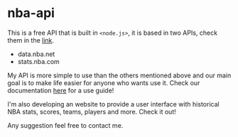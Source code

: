 # nba-api

This is a free API that is built in `<node.js>`, it is based in two APIs, check them in the [link](`https://github.com/kashav/nba.js`).
* data.nba.net
* stats.nba.com

My API is more simple to use than the others mentioned above and our main goal is to make life easier for anyone who wants use it.
Check our documentation [here](`docs\DOCUMENTATION.md`) for a use guide! 

I'm also developing an website to provide a user interface with historical NBA stats, scores, teams, players and more.
Check it out!

Any suggestion feel free to contact me.